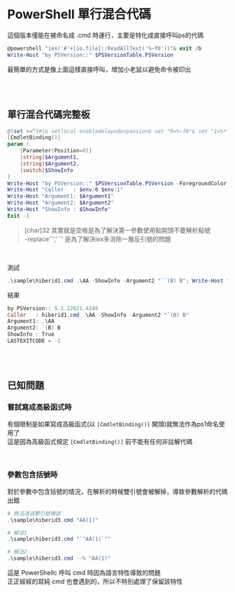 PowerShell 單行混合代碼
===

這個版本僅能在被命名成 .cmd 時運行，主要是特化成直接呼叫ps的代碼

```ps1
@powershell "iex('#'+[io.file]::ReadAllText('%~f0'))"& exit /b
Write-Host "by PSVersion::" $PSVersionTable.PSVersion

```

最簡單的方式是像上面這樣直接呼叫，增加小老鼠以避免命令被印出  

<br><br>

## 單行混合代碼完整板

```ps1
@(set +=^)#)& setlocal enabledelayedexpansion& set "0=%~f0"& set "1=%*"& powershell -nop "iex('&{#'+[io.file]::ReadAllText($env:0)+'}'+[char]32+$env:1.replace('`','``'))-ea(1)"& exit /b !errorlevel!
[CmdletBinding()]
param (
    [Parameter(Position=0)]
    [string]$Argument1,
    [string]$Argument2,
    [switch]$ShowInfo
)
Write-Host "by PSVersion::" $PSVersionTable.PSVersion -ForegroundColor DarkGray
Write-Host "Caller   : $env:0 $env:1"
Write-Host "Argument1: $Argument1"
Write-Host "Argument2: $Argument2"
Write-Host "ShowInfo : $ShowInfo"
Exit -1

```

> [char]32 其實就是空格是為了解決第一參數使用點開頭不要解析點號  
> -replace'`','``' 是為了解決iex多消除一層反引號的問題  

<br>

測試

```ps1
.\sample\hiberid1.cmd .\AA -ShowInfo -Argument2 "``(B) B"; Write-Host "LASTEXITCODE = $LASTEXITCODE" -BackgroundColor DarkGreen
```

結果

```ps1
by PSVersion:: 5.1.22621.4249
Caller   : hiberid1.cmd .\AA -ShowInfo -Argument2 "`(B) B"
Argument1: .\AA
Argument2: `(B) B
ShowInfo : True
LASTEXITCODE = -1
```


<br><br>

## 已知問題
### 嘗試寫成高級函式時
有個限制是如果寫成高級函式(以 `[CmdletBinding()]` 開頭)就無法作為ps1命名使用了  
這是因為高級函式規定 `[CmdletBinding()]` 前不能有任何非註解代碼  

<br>

### 參數包含括號時
對於參數中包含括號的情況，在解析的時候雙引號會被解掉，導致參數解析的代碼出錯  

```ps1
# 無法透過雙引號傳遞
.\sample\hiberid3.cmd "AA(1)"

# 解法1
.\sample\hiberid3.cmd "`"AA(1)`""

# 解法2
.\sample\hiberid3.cmd --% "AA(1)"
```

這是 PowerShellc 呼叫 cmd 時因為語言特性導致的問題  
正正經經的寫純 cmd 也會遇到的，所以不特別處理了保留該特性  